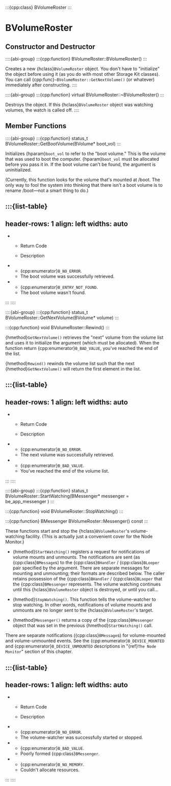 :::{cpp:class} BVolumeRoster
:::

# BVolumeRoster

## Constructor and Destructor

::::{abi-group}
:::{cpp:function} BVolumeRoster::BVolumeRoster()
:::

Creates a new {hclass}`BVolumeRoster` object. You don't have to
"initialize" the object before using it (as you do with most other Storage
Kit classes). You can call {cpp:func}`~BVolumeRoster::GetNextVolume()` (or
whatever) immediately after constructing.
::::

::::{abi-group}
:::{cpp:function} virtual BVolumeRoster::~BVolumeRoster()
:::

Destroys the object. If this {hclass}`BVolumeRoster` object was watching
volumes, the watch is called off.
::::

## Member Functions

::::{abi-group}
:::{cpp:function} status_t BVolumeRoster::GetBootVolume(BVolume* boot_vol)
:::

Initializes {hparam}`boot_vol` to refer to the "boot volume." This is the
volume that was used to boot the computer. {hparam}`boot_vol` must be
allocated before you pass it in. If the boot volume can't be found, the
argument is uninitialized.

(Currently, this function looks for the volume that's mounted at /boot.
The only way to fool the system into thinking that there isn't a boot
volume is to rename /boot—not a smart thing to do.)

:::{list-table}
---
header-rows: 1
align: left
widths: auto
---
-
	- Return Code

	- Description

-
	- {cpp:enumerator}`B_NO_ERROR`.
	- The boot volume was successfully retrieved.
-
	- {cpp:enumerator}`B_ENTRY_NOT_FOUND`.
	- The boot volume wasn't found.

:::
::::

::::{abi-group}
:::{cpp:function} status_t BVolumeRoster::GetNextVolume(BVolume* volume)
:::

:::{cpp:function} void BVolumeRoster::Rewind()
:::

{hmethod}`GetNextVolume()` retrieves the "next" volume from the volume
list and uses it to initialize the argument (which must be allocated). When
the function return {cpp:enumerator}`B_BAD_VALUE`, you've reached the end
of the list.

{hmethod}`Rewind()` rewinds the volume list such that the next
{hmethod}`GetNextVolume()` will return the first element in the list.

:::{list-table}
---
header-rows: 1
align: left
widths: auto
---
-
	- Return Code

	- Description

-
	- {cpp:enumerator}`B_NO_ERROR`.
	- The next volume was successfully retrieved.
-
	- {cpp:enumerator}`B_BAD_VALUE`.
	- You've reached the end of the volume list.

:::
::::

::::{abi-group}
:::{cpp:function} status_t BVolumeRoster::StartWatching(BMessenger* messenger = be_app_messenger )
:::

:::{cpp:function} void BVolumeRoster::StopWatching()
:::

:::{cpp:function} BMessenger BVolumeRoster::Messenger() const
:::

These functions start and stop the {hclass}`BVolumeRoster`'s
volume-watching facility. (This is actually just a convenient cover for the
Node Monitor.)

- {hmethod}`StartWatching()` registers a request for notifications of volume
mounts and unmounts. The notifications are sent (as {cpp:class}`BMessage`s)
to the {cpp:class}`BHandler` / {cpp:class}`BLooper` pair specified by the
argument. There are separate messages for mounting and unmounting; their
formats are described below. The caller retains possession of the
{cpp:class}`BHandler` / {cpp:class}`BLooper` that the
{cpp:class}`BMessenger` represents. The volume watching continues until
this {hclass}`BVolumeRoster` object is destroyed, or until you call…

- {hmethod}`StopWatching()`. This function tells the volume-watcher to stop
watching. In other words, notifications of volume mounts and unmounts are
no longer sent to the {hclass}`BVolumeRoster`'s target.

- {hmethod}`Messenger()` returns a copy of the {cpp:class}`BMessenger`
object that was set in the previous {hmethod}`StartWatching()` call.

There are separate notifications ({cpp:class}`BMessage`s) for
volume-mounted and volume-unmounted events. See the
{cpp:enumerator}`B_DEVICE_MOUNTED` and {cpp:enumerator}`B_DEVICE_UNMOUNTED`
descriptions in "{ref}`The Node Monitor`" section of this chapter.

:::{list-table}
---
header-rows: 1
align: left
widths: auto
---
-
	- Return Code

	- Description

-
	- {cpp:enumerator}`B_NO_ERROR`.
	- The volume-watcher was successfully started or stopped.
-
	- {cpp:enumerator}`B_BAD_VALUE`.
	- Poorly formed {cpp:class}`BMessenger`.
-
	- {cpp:enumerator}`B_NO_MEMORY`.
	- Couldn't allocate resources.

:::
::::

